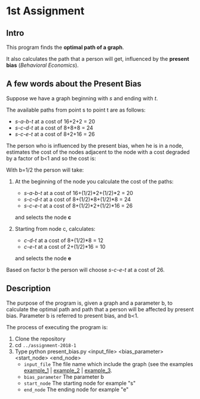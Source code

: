 # 1st Assignment

## Intro

This program finds the **optimal path of a graph**.

It also calculates the path that a person will get, influenced by the **present bias** (*Behavioral Economics*).

## A few words about the Present Bias

Suppose we have a graph beginning with *s* and ending with *t*.

The available paths from point s to point t are as follows:

+ *s-a-b-t* at a cost of 16+2+2 = 20
+ *s-c-d-t* at a cost of 8+8+8 = 24
+ *s-c-e-t* at a cost of 8+2+16 = 26

The person who is influenced by the present bias, when he is in a node, estimates the cost of the nodes adjacent to the node with a cost degraded by a factor of b<1 and so the cost is:

With b=1/2 the person will take:

1. At the beginning of the node you calculate the cost of the paths:

    + *s-a-b-t* at a cost of 16+(1/2)*2+(1/2)*2 = 20
    + *s-c-d-t* at a cost of 8+(1/2)*8+(1/2)*8 = 24
    + *s-c-e-t* at a cost of 8+(1/2)*2+(1/2)*16 = 26

    and selects the node **c**

2. Starting from node c, calculates:

    + *c-d-t* at a cost of 8+(1/2)*8 = 12
    + *c-e-t* at a cost of 2+(1/2)*16 = 10

    and selects the node **e**

Based on factor b the person will choose *s-c-e-t* at a cost of 26.

## Description

The purpose of the program is, given a graph and a parameter b, to calculate the optimal path and path that a person will be affected by present bias. Parameter b is referred to present bias, and b<1.

The process of executing the program is:

1. Clone the repository
2. cd `../assignment-2018-1`
3. Type python present_bias.py <input_file> <bias_parameter> <start_node> <end_node>
    + `input_file` The file name which include the graph (see the examples [example_1](./example_graph_1.txt) | [example_2](./example_graph_2.txt) | [example_3](./example_graph_3.txt). 
    + `bias_parameter` The parameter b
    + `start_node` The starting node for example "s"
    + `end_node` The ending node for example "e"
